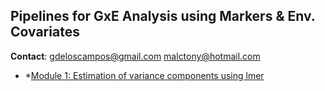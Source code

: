 ## Pipelines for GxE Analysis using Markers & Env. Covariates

**Contact**: gdeloscampos@gmail.com  malctony@hotmail.com

* *[Module 1: Estimation of variance components using lmer]()


